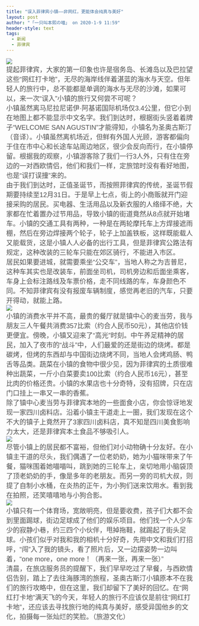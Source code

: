 ```yaml
---
title: "误入菲律宾小镇——非网红，更能体会纯真与美好"
layout: post
author: "「一只叫本熙の喵」 on 2020-1-9 11:59"
header-style: text
tags:
  - 新闻
  - 菲律宾
---
```


<head></head>
<body>
 <div align="left"> 
  <font style="color:rgb(80, 80, 80)"><font face="helvetica"><font style="font-size:18px"><img src="https://shareapp.cyol.com/cmsfile/cut/NEM0_20200107_C0362450951_A1010879_content.jpg" onload="thumbImg(this)"></font></font></font> 
 </div> 
 <div align="left"> 
  <font style="color:rgb(80, 80, 80)"><font face="helvetica"><font style="font-size:18px">提起菲律宾，大家的第一印象也许是宿务岛、长滩岛以及巴拉望这些“网红打卡地”，无尽的海岸线伴着湛蓝的海水与天空。但年轻人的旅行中，总不能都是单调的海水与无尽的沙滩，如果可以，来一次“误入”小镇的旅行又何尝不可呢？</font></font></font> 
 </div> 
 <div align="left"> 
  <font style="color:rgb(80, 80, 80)"><font face="helvetica"><font style="font-size:18px">小镇虽然离马尼拉尼诺伊·阿基诺国际机场仅3.4公里，但它小到在地图上都不能显示中文名字。我们到达时，根据街头竖着着牌子“WELCOME SAN AGUSTIN”才能得知，小镇名为圣奥古斯汀（音译）。小镇虽然离机场近，但鲜有外国人光顾，游客都偏向于住在市中心和长途车站周边地区，很少会反向而行，在小镇停留。根据我的观察，小镇游客除了我们一行3人外，只有住在旁边的一对西欧情侣，他们和我们一样，定旅馆时没有看好地图，也是“误打误撞”来的。</font></font></font> 
 </div> 
 <div align="left"> 
  <font style="color:rgb(80, 80, 80)"><font face="helvetica"><font style="font-size:18px">由于我们到达时，正值圣诞节，而按照菲律宾的传统，圣诞节假期要持续至12月31日。于是早上七点，街上的小商贩就开门迎接采购的居民。买电器、生活用品以及新衣服的人络绎不绝，大家都在忙着置办过节用品，导致小镇的街道竟然从8点就开始堵车。小镇的交通工具有两种，一种是在两轮摩托车上方焊接遮雨棚，然后在旁边焊接两个轮子，轮子上加盖铁板，这样既能载人又能载货，这是小镇人人必备的出行工具，但是菲律宾公路法有规定，这种改装的三轮车只能在郊区骑行，不能进入市区。</font></font></font> 
 </div> 
 <div align="left"> 
  <font style="color:rgb(80, 80, 80)"><font face="helvetica"><font style="font-size:18px">居民如果要进城，就需要乘坐“公交车”，当地人称之为吉普尼，这种车其实也是改装车，前面坐司机，司机旁边和后面坐乘客，车身上会标注路线及车票价格，走不同线路的车，车身颜色不同。不知菲律宾有没有报废车辆制度，感觉再老旧的汽车，只要开得动，就能上路。</font></font></font> 
 </div> 
 <div align="left"> 
  <font style="color:rgb(80, 80, 80)"><font face="helvetica"><font style="font-size:18px"><img src="https://shareapp.cyol.com/cmsfile/cut/NEM0_20200107_C0362450951_A1010880_content.jpg" onload="thumbImg(this)"></font></font></font> 
 </div> 
 <div align="left"> 
  <font style="color:rgb(80, 80, 80)"><font face="helvetica"><font style="font-size:18px">小镇的消费水平并不高，最贵的餐厅就是镇中心的麦当劳，我与朋友三人午餐共消费357比索（约合人民币50元），其他店价钱更便宜。傍晚，小镇又迎来了“高光”时刻。中午养足精神的居民，加入了夜市的“战斗”中，人们最爱的还是街边的烧烤。都是碳烤，但烤的东西却与中国街边烧烤不同，当地人会烤鸡肠、鸭舌等品类。蔬菜在小镇的食物中很少见，因为菲律宾的土质很难种出蔬菜，一斤小白菜要卖100比索（约合人民币16元），甚至比肉的价格还贵。小镇的水果店也十分奇特，没有招牌，只在店门口挂上一串又一串的香蕉。</font></font></font> 
 </div> 
 <div align="left"> 
  <font style="color:rgb(80, 80, 80)"><font face="helvetica"><font style="font-size:18px">除了镇中心麦当劳与菲律宾本地的一些面食小店，你会惊讶地发现一家四川卤料店。沿着小镇主干道走上一圈，我们发现在这个不大的镇子上竟然开了3家四川卤料店，真不知是四川美食影响力太大，还是菲律宾本土食品不够吸引人。</font></font></font> 
 </div> 
 <div align="left"> 
  <font style="color:rgb(80, 80, 80)"><font face="helvetica"><font style="font-size:18px"><img src="https://shareapp.cyol.com/cmsfile/cut/NEM0_20200107_C0362450951_A1010881_content.jpg" onload="thumbImg(this)"></font></font></font> 
 </div> 
 <div align="left"> 
  <font style="color:rgb(80, 80, 80)"><font face="helvetica"><font style="font-size:18px">尽管小镇上的居民都不富裕，但他们对小动物确十分友好。在小镇主干道的尽头，我们偶遇了一位老奶奶，她为小猫咪带来了午餐，猫咪围着她喵喵叫，跳到她的三轮车上，亲切地用小脑袋顶了顶老奶奶的手，像是多年的老朋友。而另一旁的司机大叔，则提了自制小水桶，在炎热的正午，为小狗们送来饮用水。看到我在拍照，还笑嘻嘻地与小狗合影。</font></font></font> 
 </div> 
 <div align="left"> 
  <font style="color:rgb(80, 80, 80)"><font face="helvetica"><font style="font-size:18px"><img src="https://shareapp.cyol.com/cmsfile/cut/NEM0_20200107_C0362450951_A1010882_content.jpg" onload="thumbImg(this)"></font></font></font> 
 </div> 
 <div align="left"> 
  <font style="color:rgb(80, 80, 80)"><font face="helvetica"><font style="font-size:18px">小镇只有一个体育场，宽敞明亮，但是要收费，孩子们大都不会到里面踢球，街边足球成了他们的娱乐项目。他们找一个人少车少的寂静小巷，约三四个小伙伴，甩掉拖鞋，就踢起了街头足球。小孩们似乎对我和我的相机十分好奇，先用中文和我们打招呼，“闯”入了我的镜头，看了照片后，又一边摆姿势一边叫着，“one more，one more！（再来一张，再来一张）”</font></font></font> 
 </div> 
 <div align="left"> 
  <font style="color:rgb(80, 80, 80)"><font face="helvetica"><font style="font-size:18px">清晨，在旅店服务员的提醒下，我们早早吃过了早餐，与西欧情侣告别，踏上了去往海豚湾的旅程，圣奥古斯汀小镇原本不在我们的旅行攻略中，但在这里，我们却留下了美好的回忆。在“网红打卡地”满天飞的今天，年轻人的旅行不应该仅是前往“网红打卡地”，还应该去寻找旅行地的纯真与美好，感受异国他乡的文化，拍摄每一张灿烂的笑脸。（旅游文化）</font></font></font> 
 </div>
 <br>
</body>


